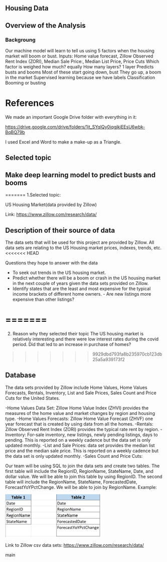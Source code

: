 
## Housing Data 

## Overview of the Analysis

### Backgroung

Our machine model will learn to tell us using 5 factors when the housing market will boom or bust. Inputs: Home value forecast, Zillow Observed Rent Index (ZORI), Median Sale Price:, Median List Price, Price Cuts
Which factor is weighed how much? equally
How many layers? 1 layer
Predicts busts and booms
Most of these start going down, bust
They go up, a boom in the market
Supervised learning because we have labels
Classification
Booming or busting

# References

We made an important Google Drive folder with everything in it:

https://drive.google.com/drive/folders/1jt_SYqlQy0iqgjkiEEsU6wbk-BqBQ79b


 I used Excel and Word to make a make-up as a Triangle. 

## Selected topic




## Make deep learning model to predict busts and booms ##
=======
1.Selected topic:

US Housing Market(data provided by Zillow) 

Link: https://www.zillow.com/research/data/


## Description of their source of data


The data sets that will be used for this project are provided by Zillow. All data sets are relating to the US Housing market prices, indexes, trends, etc. 
<<<<<<< HEAD


Questions they hope to answer with the data 

- To seek out trends in the US housing market.
- Predict whether there will be a boom or crash in the US housing market in the next couple of years given the data sets provided on Zillow. 
- Identify states that are the least and most expensive for the typical income brackets of different home owners. - Are new listings more expensive than other listings? 

=======
=======
2. Reason why they selected their topic 
The US housing market is relatively interesting and there were low interest rates during the covid period. Did that led to an increase in purchase of homes?
>>>>>>> 9929dbd793fa8b235970cb123db25a5a939173f2



## Database 

The data sets provided by Zillow include Home Values, Home Values Forecasts, Rentals, Inventory, List and Sale Prices, Sales Count and Price Cuts for the United States.

-Home Values Data Set: Zillow Home Value Index (ZHVI) provides the measures of the home value and market changes by region and housing type.
-Home Values Forecasts: Zillow Home Value Forecast (ZHVF) one year forecast that is created by using data from all the homes. 
-Rentals: Zillow Observed Rent Index (ZORI) provides the typical rate rent by region. 
-Inventory: For-sale inventory, new listings, newly pending listings, days to pending. This is reported on a weekly cadence but the data set is only updated monthly. 
-List and Sale Prices: data set provides the median list price and the median sale price. This is reported on a weekly cadence but the data set is only updated monthly. 
-Sales Count and Price Cuts:

Our team will be using SQL to join the data sets and create two tables. The first table will include the RegionID, RegionName, StateName, Date, and dollar value. We will be able to join this table by using RegionID. The second table will include the RegionName, StateName, ForecastedDate, ForecastYoYPctChange. We will be able to join by RegionName. Example: 

![Example](tables_example.png)

Link to Zillow csv data sets: https://www.zillow.com/research/data/


main
